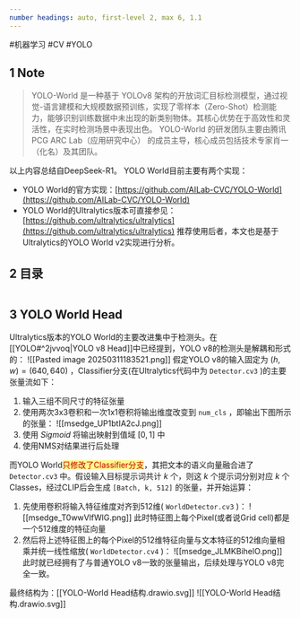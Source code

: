 ```yaml
---
number headings: auto, first-level 2, max 6, 1.1
---
```

#机器学习 #CV #YOLO

## 1 Note

> YOLO-World 是一种基于 YOLOv8 架构的开放词汇目标检测模型，通过视觉-语言建模和大规模数据预训练，实现了零样本（Zero-Shot）检测能力，能够识别训练数据中未出现的新类别物体。其核心优势在于高效性和灵活性，在实时检测场景中表现出色。
> YOLO-World 的研发团队主要由腾讯 PCG ARC Lab（应用研究中心） 的成员主导，核心成员包括技术专家肖一（化名）及其团队。

以上内容总结自DeepSeek-R1。
YOLO World目前主要有两个实现：
- YOLO World的官方实现：[https://github.com/AILab-CVC/YOLO-World](https://github.com/AILab-CVC/YOLO-World)
- YOLO World的Ultralytics版本可直接参见：[https://github.com/ultralytics/ultralytics](https://github.com/ultralytics/ultralytics)
推荐使用后者，本文也是基于Ultralytics的YOLO World v2实现进行分析。

## 2 目录

```toc
```

## 3 YOLO World Head

Ultralytics版本的YOLO World的主要改进集中于检测头。在[[YOLO#^2jvvoq|YOLO v8 Head]]中已经提到，YOLO v8的检测头是解耦和形式的：
	![[Pasted image 20250311183521.png]]
假定YOLO v8的输入固定为 $(h, w)=(640, 640)$ ，Classifier分支(在Ultralytics代码中为 `Detector.cv3` )的主要张量流如下：
1. 输入三组不同尺寸的特征张量
2. 使用两次3x3卷积和一次1x1卷积将输出维度改变到 `num_cls` ，即输出下图所示的张量：
	![[msedge_UP1btIA2cJ.png]]
3. 使用 $Sigmoid$ 将输出映射到值域 $[0, 1]$ 中
4. 使用NMS对结果进行后处理

而YOLO World<span style="background:#fff88f"><font color="#c00000">只修改了Classifier分支</font></span>，其把文本的语义向量融合进了 `Detector.cv3` 中。假设输入目标提示词共计 $k$ 个，则这 $k$ 个提示词分别对应 $k$ 个Classes，经过CLIP后会生成 `[Batch, k, 512]` 的张量，并开始运算：
1. 先使用卷积将输入特征维度对齐到512维( `WorldDetector.cv3` )：
	![[msedge_T0wwVlfWlG.png]]
	此时特征图上每个Pixel(或者说Grid cell)都是一个512维度的特征向量
2. 然后将上述特征图上的每个Pixel的512维特征向量与文本特征的512维向量相乘并统一线性缩放( `WorldDetector.cv4` )：
	![[msedge_JLMKBihelO.png]]
	此时就已经拥有了与普通YOLO v8一致的张量输出，后续处理与YOLO v8完全一致。

最终结构为：[[YOLO-World Head结构.drawio.svg]]
![[YOLO-World Head结构.drawio.svg]]